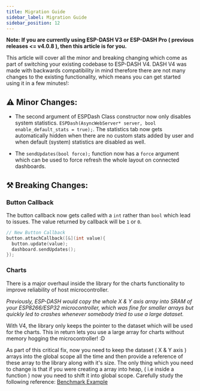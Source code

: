 ```yaml
---
title: Migration Guide
sidebar_label: Migration Guide
sidebar_position: 12
---
```


**Note: If you are currently using ESP-DASH V3 or ESP-DASH Pro ( previous releases <= v4.0.8 ), then this article is for you.**

This article will cover all the minor and breaking changing which come as part of switching your existing codebase to ESP-DASH V4. DASH V4 was made with backwards compatibility in mind therefore there are not many changes to the existing functionality, which means you can get started using it in a few minutes!:



## ⚠️ Minor Changes:


- The second argument of ESPDash Class constructor now only disables system statistics. `ESPDash(AsyncWebServer* server, bool enable_default_stats = true);`. The statistics tab now gets automatically hidden when there are no custom stats added by user and when default (system) statistics are disabled as well.

- The `sendUpdates(bool force);` function now has a `force` argument which can be used to force refresh the whole layout on connected dashboards.


## ⚒️ Breaking Changes:

### Button Callback
The button callback now gets called with a `int` rather than `bool` which lead to issues. The value returned by callback will be `1` or `0`.

```cpp
// New Button Callback
button.attachCallback([&](int value){
  button.update(value);
  dashboard.sendUpdates();
});
```


### Charts

There is a major overhaul inside the library for the charts functionality to improve reliability of host microcontroller.

*Previously, ESP-DASH would copy the whole X & Y axis array into SRAM of your ESP8266/ESP32 microcontroller, which was fine for smaller arrays but quickly led to crashes whenever somebody tried to use a large dataset.*

With V4, the library only keeps the pointer to the dataset which will be used for the charts. This in return lets you use a large array for charts without memory hogging the microcontroller! :D

As part of this critical fix, now you need to keep the dataset ( X & Y axis ) arrays into the global scope all the time and then provide a reference of these array to the library along with it's size. The only thing which you need to change is that if you were creating a array into heap, ( i.e inside a function ) now you need to shift it into global scope. Carefully study the following reference: [Benchmark Example](https://github.com/ayushsharma82/ESP-DASH/blob/master/examples/Benchmark/Benchmark.ino#L56)



